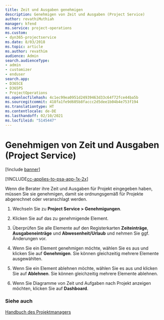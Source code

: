 ```yaml
---
title: Zeit und Ausgaben genehmigen
description: Genehmigen von Zeit und Ausgaben (Project Service)
author: revathiMuthiah
manager: kfend
ms.service: project-operations
ms.custom:
- dyn365-projectservice
ms.date: 8/03/2018
ms.topic: article
ms.author: revathim
audience: Admin
search.audienceType:
- admin
- customizer
- enduser
search.app:
- D365CE
- D365PS
- ProjectOperations
ms.openlocfilehash: 4c1ec99ea0951d24939463d33c64f72fce44ba5b
ms.sourcegitcommit: 418fa1fe9d605b8faccc2d5dee1b04b4e753f194
ms.translationtype: HT
ms.contentlocale: de-DE
ms.lasthandoff: 02/10/2021
ms.locfileid: "5145447"
---
```

# <a name="approve-time-and-expenses-project-service"></a>Genehmigen von Zeit und Ausgaben (Project Service)

[!include [banner](../includes/psa-now-project-operations.md)]

[!INCLUDE[cc-applies-to-psa-app-1x-2x](../includes/cc-applies-to-psa-app-1x-2x.md)]

Wenn die Berater ihre Zeit und Ausgaben für Projekt eingegeben haben, müssen Sie sie genehmigen, damit sie ordnungsgemäß für Projekte abgerechnet oder veranschlagt werden.  
  
1.  Wechseln Sie zu **Project Service > Genehmigungen**.  
  
2.  Klicken Sie auf das zu genehmigende Element.  
  
3.  Überprüfen Sie alle Elemente auf den Registerkarten **Zeiteinträge**, **Ausgabeneinträge** und **Abwesenheit/Urlaub** und nehmen Sie ggf. Änderungen vor.  
  
4.  Wenn Sie ein Element genehmigen möchte, wählen Sie es aus und klicken Sie auf **Genehmigen**. Sie können gleichzeitig mehrere Elemente ausgewählten.  
  
5.  Wenn Sie ein Element ablehnen möchte, wählen Sie es aus und klicken Sie auf **Ablehnen**. Sie können gleichzeitig mehrere Elemente ablehnen.  
  
6.  Wenn Sie Diagramme von Zeit und Aufgaben nach Projekt anzeigen möchten, klicken Sie auf **Dashboard**.  
  
### <a name="see-also"></a>Siehe auch  
 [Handbuch des Projektmanagers](../psa/project-manager-guide.md)
